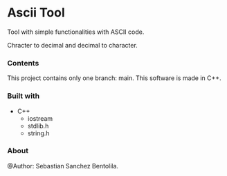 # Ascii Tool
Tool with simple functionalities with ASCII code.

Chracter to decimal and decimal to character.


### Contents

This project contains only one branch: main. This software is made in C++.

### Built with

- C++
	- iostream
	- stdlib.h
	- string.h

### About

@Author: Sebastian Sanchez Bentolila. 

